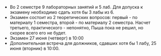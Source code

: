 - Во 2 семестре 9 лабораторных занятий и 5 лаб. Для допуска к экзамену необходимо сдать хотя бы 3 лабы из 6.  
- Экзамен состоит из 2 теоретических вопросов: первый - по материалу 1 семестра, второй - по материалу 2 семестра. Насчет третьего, практического - непонятно, Пыша пока не решил, но скорее всего его не будет.
- Экзамен 27 июня (четверг) в 10:00
- Дополнительная встреча для должников, сдавших хотя бы 1 лабу, 25 июня (вторник) в 10:00.